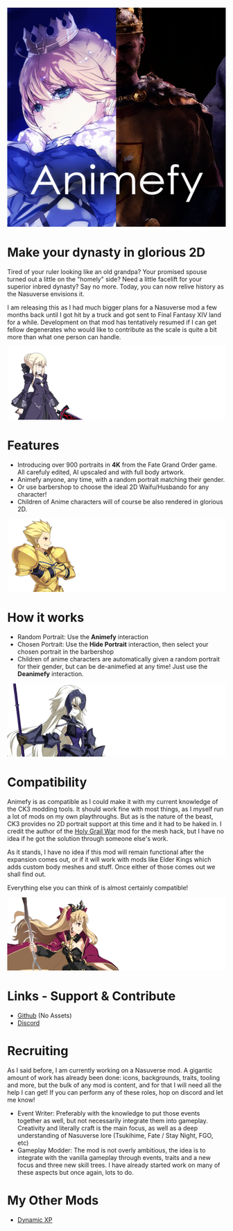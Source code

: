 ﻿![Animefy Thumbnail](/thumbnail.png)
# Make your dynasty in glorious 2D
Tired of your ruler looking like an old grandpa? Your promised spouse turned out a little on the "homely" side? Need a little facelift for your superior inbred dynasty? Say no more. Today, you can now relive history as the Nasuverse envisions it.

I am releasing this as I had much bigger plans for a Nasuverse mod a few months back until I got hit by a truck and got sent to Final Fantasy XIV land for a while. Development on that mod has tentatively resumed if I can get fellow degenerates who would like to contribute as the scale is quite a bit more than what one person can handle.

![Sample 1](/img/sample1.png)

# Features

- Introducing over 900 portraits in **4K** from the Fate Grand Order game. All carefuly edited, AI upscaled and with full body artwork.
- Animefy anyone, any time, with a random portrait matching their gender.
- Or use barbershop to choose the ideal 2D Waifu/Husbando for any character!
- Children of Anime characters will of course be also rendered in glorious 2D.

![Sample 2](/img/sample2.png)

# How it works

- Random Portrait: Use the **Animefy** interaction
- Chosen Portrait: Use the **Hide Portrait** interaction, then select your chosen portrait in the barbershop
- Children of anime characters are automatically given a random portrait for their gender, but can be de-animefied at any time! Just use the **Deanimefy** interaction.

![Sample 3](/img/sample3.png)

# Compatibility

Animefy is as compatible as I could make it with my current knowledge of the CK3 modding tools. It should work fine with most things, as I myself run a lot of mods on my own playthroughs. But as is the nature of the beast, CK3 provides no 2D portrait support at this time and it had to be haked in. I credit the author of the [Holy Grail War](https://steamcommunity.com/sharedfiles/filedetails/?id=2245363583&searchtext=Fate) mod for the mesh hack, but I have no idea if he got the solution through someone else's work.

As it stands, I have no idea if this mod will remain functional after the expansion comes out, or if it will work with mods like Elder Kings which adds custom body meshes and stuff. Once either of those comes out we shall find out.

Everything else you can think of is almost certainly compatible!

![Sample 4](/img/sample4.png)

# Links - Support & Contribute

- [Github](https://github.com/vadrei/ck3-animefy) (No Assets)
- [Discord](https://discord.gg/25PxQF6xGq)

# Recruiting

As I said before, I am currently working on a Nasuverse mod. A gigantic amount of work has already been done: icons, backgrounds, traits, tooling and more, but the bulk of any mod is content, and for that I will need all the help I can get! If you can perform any of these roles, hop on discord and let me know!

- Event Writer: Preferably with the knowledge to put those events together as well, but not necessarily integrate them into gameplay. Creativity and literally craft is the main focus, as well as a deep understanding of Nasuverse lore (Tsukihime, Fate / Stay Night, FGO, etc)
- Gameplay Modder: The mod is not overly ambitious, the idea is to integrate with the vanilla gameplay through events, traits and a new focus and three new skill trees. I have already started work on many of these aspects but once again, lots to do.

# My Other Mods

- [Dynamic XP](https://steamcommunity.com/sharedfiles/filedetails/?id=2482525663&searchtext=Dynamic+XP)


